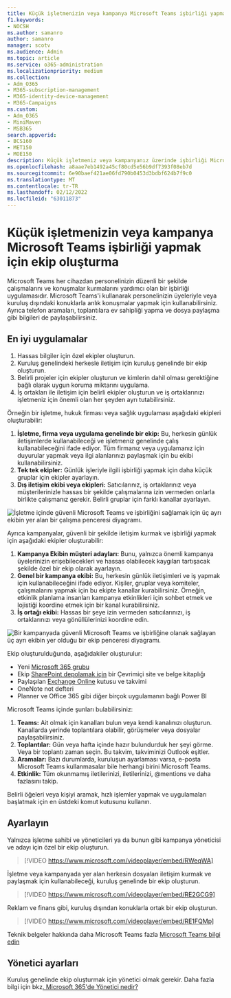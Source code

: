 ```yaml
---
title: Küçük işletmenizin veya kampanya Microsoft Teams işbirliği yapmak için ekip oluşturma
f1.keywords:
- NOCSH
ms.author: samanro
author: samanro
manager: scotv
ms.audience: Admin
ms.topic: article
ms.service: o365-administration
ms.localizationpriority: medium
ms.collection:
- Adm_O365
- M365-subscription-management
- M365-identity-device-management
- M365-Campaigns
ms.custom:
- Adm_O365
- MiniMaven
- MSB365
search.appverid:
- BCS160
- MET150
- MOE150
description: Küçük işletmeniz veya kampanyanız üzerinde işbirliği Microsoft Teams ekip oluşturmanın neden ve nasıl ekip oluştur öğrenin.
ms.openlocfilehash: a8aae7eb1492a45cf80cd5e56b9df7393f08eb7d
ms.sourcegitcommit: 6e90baef421ae06fd790b0453d3bdbf624b7f9c0
ms.translationtype: MT
ms.contentlocale: tr-TR
ms.lasthandoff: 02/12/2022
ms.locfileid: "63011873"
---
```

# <a name="create-a-team-in-microsoft-teams-so-your-small-business-or-campaign-can-collaborate"></a>Küçük işletmenizin veya kampanya Microsoft Teams işbirliği yapmak için ekip oluşturma

Microsoft Teams her cihazdan personelinizin düzenli bir şekilde çalışmalarını ve konuşmalar kurmalarını yardımcı olan bir işbirliği uygulamasıdır. Microsoft Teams'i kullanarak personelinizin üyeleriyle veya kuruluş dışındaki konuklarla anlık konuşmalar yapmak için kullanabilirsiniz. Ayrıca telefon aramaları, toplantılara ev sahipliği yapma ve dosya paylaşma gibi bilgileri de paylaşabilirsiniz.

## <a name="best-practices"></a>En iyi uygulamalar

1. Hassas bilgiler için özel ekipler oluşturun.
1. Kuruluş genelindeki herkesle iletişim için kuruluş genelinde bir ekip oluşturun.
1. Belirli projeler için ekipler oluşturun ve kimlerin dahil olması gerektiğine bağlı olarak uygun koruma miktarını uygulama.
1. İş ortakları ile iletişim için belirli ekipler oluşturun ve iş ortaklarınızı işletmeniz için önemli olan her şeyden ayrı tutabilirsiniz.

Örneğin bir işletme, hukuk firması veya sağlık uygulaması aşağıdaki ekipleri oluşturabilir:

1. **İşletme, firma veya uygulama genelinde bir ekip:** Bu, herkesin günlük iletişimlerde kullanabileceği ve işletmeniz genelinde çalış kullanabileceğini ifade ediyor. Tüm firmanız veya uygulamanız için duyurular yapmak veya ilgi alanlarınızı paylaşmak için bu ekibi kullanabilirsiniz.
1. **Tek tek ekipler:** Günlük işleriyle ilgili işbirliği yapmak için daha küçük gruplar için ekipler ayarlayın.
1. **Dış iletişim ekibi veya ekipleri:** Satıcılarınız, iş ortaklarınız veya müşterilerinizle hassas bir şekilde çalışmalarına izin vermeden onlarla birlikte çalışmanız gerekir. Belirli gruplar için farklı kanallar ayarlayın.

![İşletme içinde güvenli Microsoft Teams ve işbirliğini sağlamak için üç ayrı ekibin yer alan bir çalışma penceresi diyagramı.](../media/m365-democracy-teams-business-collab.png)

Ayrıca kampanyalar, güvenli bir şekilde iletişim kurmak ve işbirliği yapmak için aşağıdaki ekipler oluşturabilir:

1. **Kampanya Ekibin müşteri adayları:** Bunu, yalnızca önemli kampanya üyelerinizin erişebilecekleri ve hassas olabilecek kaygıları tartışacak şekilde özel bir ekip olarak ayarlayın.
2. **Genel bir kampanya ekibi:** Bu, herkesin günlük iletişimleri ve iş yapmak için kullanabileceğini ifade ediyor. Kişiler, gruplar veya komiteler, çalışmalarını yapmak için bu ekipte kanallar kurabilirsiniz. Örneğin, etkinlik planlama insanları kampanya etkinlikleri için sohbet etmek ve lojistiği koordine etmek için bir kanal kurabilirsiniz.
3. **İş ortağı ekibi:** Hassas bir şeye izin vermeden satıcılarınızı, iş ortaklarınızı veya gönüllülerinizi koordine edin.

![Bir kampanyada güvenli Microsoft Teams ve işbirliğine olanak sağlayan üç ayrı ekibin yer olduğu bir ekip penceresi diyagramı.](../media/m365-democracy-teams-collab.png)

Ekip oluşturulduğunda, aşağıdakiler oluşturulur:

- Yeni [Microsoft 365 grubu](/MicrosoftTeams/office-365-groups)
- Ekip [SharePoint depolamak için](/MicrosoftTeams/sharepoint-onedrive-interact) bir Çevrimiçi site ve belge kitaplığı
- Paylaşılan [Exchange Online](/MicrosoftTeams/exchange-teams-interact) kutusu ve takvimi
- OneNote not defteri
- Planner ve Office 365 gibi diğer birçok uygulamanın bağlı Power BI

Microsoft Teams içinde şunları bulabilirsiniz:

1. **Teams:** Ait olmak için kanalları bulun veya kendi kanalınızı oluşturun. Kanallarda yerinde toplantılara olabilir, görüşmeler veya dosyalar paylaşabilirsiniz.
2. **Toplantılar:** Gün veya hafta içinde hazır bulundurduk her şeyi görme. Veya bir toplantı zaman seçin. Bu takvim, takviminizi Outlook eşitler.
3. **Aramalar:** Bazı durumlarda, kuruluşun ayarlaması varsa, e-posta Microsoft Teams kullanmasalar bile herhangi birini Microsoft Teams.
4. **Etkinlik:** Tüm okunmamış iletilerinizi, iletilerinizi, @mentions ve daha fazlasını takip.

Belirli öğeleri veya kişiyi aramak, hızlı işlemler yapmak ve uygulamaları başlatmak için en üstdeki komut kutusunu kullanın.

## <a name="set-it-up"></a>Ayarlayın

Yalnızca işletme sahibi ve yöneticileri ya da bunun gibi kampanya yöneticisi ve adayı için özel bir ekip oluşturun.

> [!VIDEO https://www.microsoft.com/videoplayer/embed/RWeqWA]

İşletme veya kampanyada yer alan herkesin dosyaları iletişim kurmak ve paylaşmak için kullanabileceği, kuruluş genelinde bir ekip oluşturun.

> [!VIDEO https://www.microsoft.com/videoplayer/embed/RE2GCG9]

Reklam ve finans gibi, kuruluş dışından konuklarla ortak bir ekip oluşturun.

> [!VIDEO https://www.microsoft.com/videoplayer/embed/RE1FQMp]

Teknik belgeler hakkında daha Microsoft Teams fazla [Microsoft Teams bilgi edin](/microsoftteams/microsoft-teams)

## <a name="admin-settings"></a>Yönetici ayarları

Kuruluş genelinde ekip oluşturmak için yönetici olmak gerekir. Daha fazla bilgi için bkz[. Microsoft 365'de Yönetici nedir?](https://support.office.com/article/what-is-an-admin-e123627e-4892-4461-b9aa-1b6d57a5cfa4?ui=en-US&rs=en-US&ad=US)